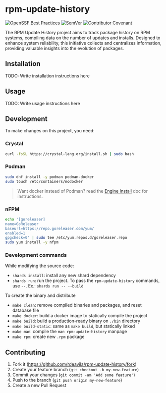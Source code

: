 # rpm-update-history

[![OpenSSF Best
Practices](https://www.bestpractices.dev/projects/8070/badge)](https://www.bestpractices.dev/projects/8070)
[![SemVer](https://img.shields.io/badge/SemVer-2.0.0-22bfda.svg 'SemVer
Format')](https://semver.org) [![Contributor
Covenant](https://img.shields.io/badge/Contributor%20Covenant-2.1-4baaaa.svg)](code_of_conduct.md)

The RPM Update History project aims to track package history on RPM systems,
compiling data on the number of updates and installs. Designed to enhance system
reliability, this initiative collects and centralizes information, providing
valuable insights into the evolution of packages.

## Installation

TODO: Write installation instructions here

## Usage

TODO: Write usage instructions here

## Development

To make changes on this project, you need:

### Crystal

```bash
curl -fsSL https://crystal-lang.org/install.sh | sudo bash
```

### Podman

```bash
sudo dnf install -y podman podman-docker
sudo touch /etc/containers/nodocker
```

> Want docker instead of Podman? read the [Engine
> Install](https://docs.docker.com/engine/install/#server) doc for instructions.

### nFPM

```bash
echo '[goreleaser]
name=GoReleaser
baseurl=https://repo.goreleaser.com/yum/
enabled=1
gpgcheck=0' | sudo tee /etc/yum.repos.d/goreleaser.repo
sudo yum install -y nfpm
```

### Development commands

While modifying the source code:

* `shards install`: install any new shard dependency
* `shards run`: run the project. To pass the `rpm-update-history` commands, use
  `--`. Ex.: `shards run -- --build`

To create the binary and distribute

* `make clean`: remove compiled binaries and packages, and reset database file
* `make docker`: build a docker image to statically compile the project
* `make build`: build a production-ready binary on `./bin` directory
* `make build-static`: same as `make build`, but statically linked
* `make man`: compile the `man rpm-update-history` manpage
* `make rpm`: create new `.rpm` package

## Contributing

1. Fork it (<https://github.com/rdeavila/rpm-update-history/fork>)
2. Create your feature branch (`git checkout -b my-new-feature`)
3. Commit your changes (`git commit -am 'Add some feature'`)
4. Push to the branch (`git push origin my-new-feature`)
5. Create a new Pull Request
